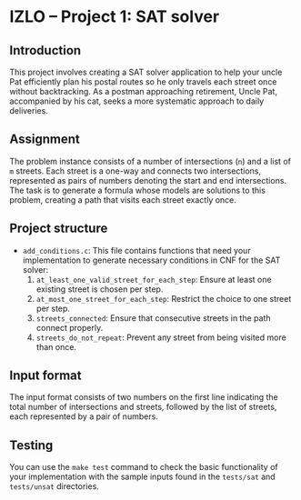 # IZLO – Project 1: SAT solver

## Introduction

This project involves creating a SAT solver application to help your uncle Pat efficiently plan his postal routes so he
only travels each street once without backtracking. As a postman approaching retirement, Uncle Pat, accompanied by his
cat, seeks a more systematic approach to daily deliveries.

## Assignment

The problem instance consists of a number of intersections (`n`) and a list of `m` streets. Each street is a one-way and
connects two intersections, represented as pairs of numbers denoting the start and end intersections. The task is to
generate a formula whose models are solutions to this problem, creating a path that visits each street exactly once.

## Project structure

- `add_conditions.c`: This file contains functions that need your implementation to generate necessary conditions in CNF
  for the SAT solver:
    1. `at_least_one_valid_street_for_each_step`: Ensure at least one existing street is chosen per step.
    2. `at_most_one_street_for_each_step`: Restrict the choice to one street per step.
    3. `streets_connected`: Ensure that consecutive streets in the path connect properly.
    4. `streets_do_not_repeat`: Prevent any street from being visited more than once.

## Input format

The input format consists of two numbers on the first line indicating the total number of intersections and streets,
followed by the list of streets, each represented by a pair of numbers.

## Testing

You can use the `make test` command to check the basic functionality of your implementation with the sample inputs found
in the `tests/sat` and `tests/unsat` directories.
